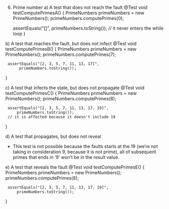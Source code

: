 6.	Prime number
a)	A test that does not reach the fault
@Test
 void testComputePrimesA() {
     PrimeNumbers primeNumbers = new PrimeNumbers();
     primeNumbers.computePrimes(0);
 
     assertEquals("[]", primeNumbers.toString());
     // it never enters the while loop
 }

b)	A test that reaches the fault, but does not infect
@Test
 void testComputePrimesB() {
     PrimeNumbers primeNumbers = new PrimeNumbers();
     primeNumbers.computePrimes(7);
 
     assertEquals("[2, 3, 5, 7, 11, 13, 17]",
          primeNumbers.toString());
 }


c)	A test that infects the state, but does not propagate
@Test
 void testComputePrimesC() {
     PrimeNumbers primeNumbers = new PrimeNumbers();
     primeNumbers.computePrimes(8);
 
     assertEquals("[2, 3, 5, 7, 11, 13, 17, 19]", 
         primeNumbers.toString());
     // it is affected because it doesn't include 19
}

d)	A test that propagates, but does not reveal
-	This test is not possible because the faults starts at the 19 (we’re not taking in consideration 9, because it is not prime), all of subsequent primes that ends in ‘9’ won’t be in the result value.

e)	A test that reveals the fault
@Test
 void testComputePrimesE() {
     PrimeNumbers primeNumbers = new PrimeNumbers();
     primeNumbers.computePrimes(8);
 
     assertEquals("[2, 3, 5, 7, 11, 13, 17, 19]",
         primeNumbers.toString());
 }
